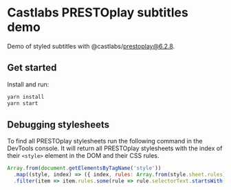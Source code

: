 # Castlabs PRESTOplay subtitles demo

Demo of styled subtitles with @castlabs/prestoplay@6.2.8.

## Get started
Install and run:
```sh
yarn install
yarn start
```


## Debugging stylesheets
To find all PRESTOplay stylesheets run the following command in the DevTools console.
It will return all PRESTOplay stylesheets with the index of their `<style>` element
in the DOM and their CSS rules.

```js
Array.from(document.getElementsByTagName('style'))
  .map((style, index) => ({ index, rules: Array.from(style.sheet.rules) }))
  .filter(item => item.rules.some(rule => rule.selectorText.startsWith('.clpp-')))
```

